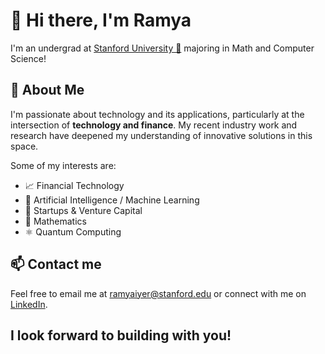 # 👋 Hi there, I'm Ramya

 I'm an undergrad at [Stanford University 🌲](https://www.stanford.edu/) majoring in Math and Computer Science!

## 🔭 About Me

I'm passionate about technology and its applications, particularly at the intersection of **technology and finance**. My recent industry work and research have deepened my understanding of innovative solutions in this space.

Some of my interests are:

- 📈 Financial Technology
- 🧠 Artificial Intelligence / Machine Learning
- 🚀 Startups & Venture Capital
- 📐 Mathematics
- ⚛️ Quantum Computing

## 📫 Contact me

Feel free to email me at ramyaiyer@stanford.edu or connect with me on [LinkedIn](https://www.linkedin.com/in/ramya-i).

## I look forward to building with you!
